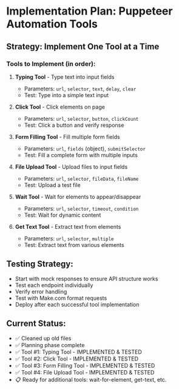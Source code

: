 # Implementation Plan: Puppeteer Automation Tools

## Strategy: Implement One Tool at a Time

### Tools to Implement (in order):

1. **Typing Tool** - Type text into input fields
   - Parameters: `url`, `selector`, `text`, `delay`, `clear`
   - Test: Type into a simple text input

2. **Click Tool** - Click elements on page
   - Parameters: `url`, `selector`, `button`, `clickCount`
   - Test: Click a button and verify response

3. **Form Filling Tool** - Fill multiple form fields
   - Parameters: `url`, `fields` (object), `submitSelector`
   - Test: Fill a complete form with multiple inputs

4. **File Upload Tool** - Upload files to input fields
   - Parameters: `url`, `selector`, `fileData`, `fileName`
   - Test: Upload a test file

5. **Wait Tool** - Wait for elements to appear/disappear
   - Parameters: `url`, `selector`, `timeout`, `condition`
   - Test: Wait for dynamic content

6. **Get Text Tool** - Extract text from elements
   - Parameters: `url`, `selector`, `multiple`
   - Test: Extract text from various elements

## Testing Strategy:
- Start with mock responses to ensure API structure works
- Test each endpoint individually
- Verify error handling
- Test with Make.com format requests
- Deploy after each successful tool implementation

## Current Status:
- ✅ Cleaned up old files
- ✅ Planning phase complete
- ✅ Tool #1: Typing Tool - IMPLEMENTED & TESTED
- ✅ Tool #2: Click Tool - IMPLEMENTED & TESTED
- ✅ Tool #3: Form Filling Tool - IMPLEMENTED & TESTED
- ✅ Tool #4: File Upload Tool - IMPLEMENTED & TESTED
- 📋 Ready for additional tools: wait-for-element, get-text, etc.